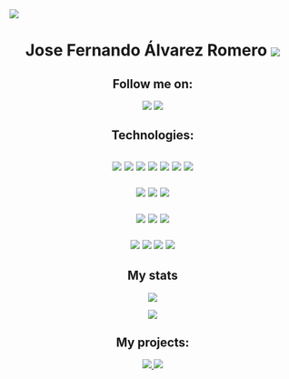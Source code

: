 
<img src="https://img.shields.io/github/followers/joseferalvarez?label=Followers&style=social">
<h1 align="center">Jose Fernando Álvarez Romero
<img align="center" src="https://readme-typing-svg.herokuapp.com/?font=Jetbrains&color=ffffff&background=0D1117&center=true&vCenter=true&lines=Full-Stack+Developer" style="max-with">
</h1>

<h2 align="center">Follow me on:</h2>
<p align="center">
<p align="center">
  <a href="https://www.linkedin.com/in/jose-fernando-alvarez/"><img src="https://img.shields.io/badge/-LinkedIn-0D1117?style=for-the-badge&logo=linkedin&logoColor=ffffff"></a>
  <a href="https://www.instagram.com/josefer_alvarez" target="_blank"><img src="https://img.shields.io/badge/-Instagram-0D1117?style=for-the-badge&logo=instagram&logoColor=ffffff"></a>
</p>

<h2 align="center">Technologies: <h2>

<p align="center">
<img src="https://img.shields.io/badge/-HTML5-0D1117?style=for-the-badge&logo=html5&logoColor=ffffff">
<img src="https://img.shields.io/badge/-CSS3-0D1117?style=for-the-badge&logo=css3&logoColor=ffffff">
<img src="https://img.shields.io/badge/-javascript-0D1117?style=for-the-badge&logo=javascript&logoColor=ffffff">
<img src="https://img.shields.io/badge/-nodejs-0D1117?style=for-the-badge&logo=node.js&logoColor=ffffff">
<img src="https://img.shields.io/badge/-vue-0D1117?style=for-the-badge&logo=vue.js&logoColor=ffffff">
<img src="https://img.shields.io/badge/-react-0D1117?style=for-the-badge&logo=react&logoColor=ffffff">
<img src="https://img.shields.io/badge/-sass-0D1117?style=for-the-badge&logo=sass&logoColor=ffffff">
</p>

<p align="center">
<img src="https://img.shields.io/badge/-firebase-0D1117?style=for-the-badge&logo=firebase&logoColor=ffffff">
<img src="https://img.shields.io/badge/-oracle-0D1117?style=for-the-badge&logo=oracle&logoColor=ffffff">
<img src="https://img.shields.io/badge/-sqlite-0D1117?style=for-the-badge&logo=sqlite&logoColor=ffffff">
</p>

<p align="center">
<img src="https://img.shields.io/badge/-git-0D1117?style=for-the-badge&logo=git&logoColor=ffffff">
<img src="https://img.shields.io/badge/-netlify-0D1117?style=for-the-badge&logo=netlify&logoColor=ffffff">
<img src="https://img.shields.io/badge/-bash-0D1117?style=for-the-badge&logo=gnubash&logoColor=ffffff">
</p>
<p align="center">
<img src="https://img.shields.io/badge/-windows-0D1117?style=for-the-badge&logo=windows11&logoColor=ffffff">
<img src="https://img.shields.io/badge/-arch-0D1117?style=for-the-badge&logo=archlinux&logoColor=ffffff">
<img src="https://img.shields.io/badge/-kali-0D1117?style=for-the-badge&logo=kalilinux&logoColor=ffffff">
<img src="https://img.shields.io/badge/-android-0D1117?style=for-the-badge&logo=android&logoColor=ffffff">
</p>

<h2 align="center">My stats</h2>
<p align="center"><img src="https://github-readme-stats.vercel.app/api?username=joseferalvarez&include_all_commits=true&count_private=true&show_icons=true&line_height=20&&&title_color=ffffff&icon_color=ffffff&text_color=ffffff&bg_color=0D1117">
</p>
<p align="center">
<img src="https://github-readme-stats.vercel.app/api/top-langs/?username=joseferalvarez&layout=compact&langs_count=7&theme=dark">
</p>

<h2 align="center">My projects:</h2>
<p align="center">
<a href="https://github.com/JoseFerAlvarez/oxygen-shop">
<img src="https://github-readme-stats.vercel.app/api/pin/?username=joseferalvarez&repo=oxygen-shop&bg_color=000000&title_color=ffffff&text_color=ffffff&icon_color=ffffff">
</a>
<a href="https://github.com/buscokompi/web_kompi">
<img src="https://github-readme-stats.vercel.app/api/pin/?username=buscokompi&repo=web_kompi&bg_color=000000&title_color=ffffff&text_color=ffffff&icon_color=ffffff">
</a>
</p>
